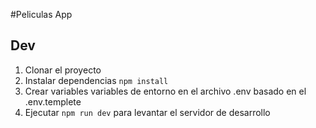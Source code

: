 #Peliculas App

## Dev

1. Clonar el proyecto 
2. Instalar dependencias `npm install`
3. Crear variables variables de entorno en el archivo .env basado en el .env.templete
3. Ejecutar `npm run dev` para levantar el servidor de desarrollo
